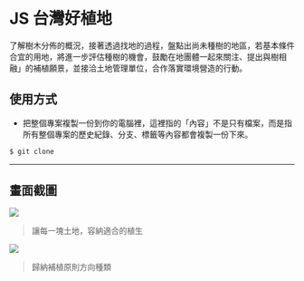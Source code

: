 # JS 台灣好植地

了解樹木分佈的概況，接著透過找地的過程，盤點出尚未種樹的地區，若基本條件合宜的用地，將進一步評估種樹的機會，鼓勵在地團體一起來關注、提出與樹相融」的補植願景，並接洽土地管理單位，合作落實環境營造的行動。

## 使用方式
- 把整個專案複製一份到你的電腦裡，這裡指的「內容」不是只有檔案，而是指所有整個專案的歷史紀錄、分支、標籤等內容都會複製一份下來。
```sh
$ git clone
```

----

## 畫面截圖
![](https://i.imgur.com/5NOW5ql.png)
> 讓每一塊土地，容納適合的植生

![](https://i.imgur.com/CAUndeR.png)
> 歸納補植原則方向種類
